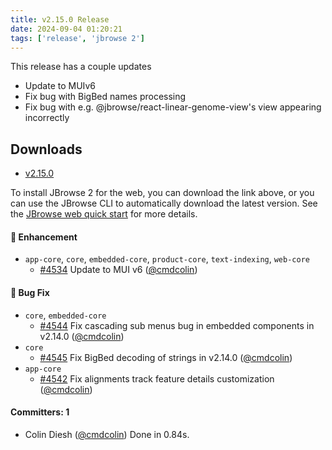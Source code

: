 ```yaml
---
title: v2.15.0 Release
date: 2024-09-04 01:20:21
tags: ['release', 'jbrowse 2']
---
```


This release has a couple updates

- Update to MUIv6
- Fix bug with BigBed names processing
- Fix bug with e.g. @jbrowse/react-linear-genome-view's view appearing
  incorrectly

## Downloads

- [v2.15.0](https://github.com/GMOD/jbrowse-components/releases/tag/v2.15.0)

To install JBrowse 2 for the web, you can download the link above, or you can
use the JBrowse CLI to automatically download the latest version. See the
[JBrowse web quick start](https://jbrowse.org/jb2/docs/quickstart_web) for more
details.

#### :rocket: Enhancement

- `app-core`, `core`, `embedded-core`, `product-core`, `text-indexing`,
  `web-core`
  - [#4534](https://github.com/GMOD/jbrowse-components/pull/4534) Update to MUI
    v6 ([@cmdcolin](https://github.com/cmdcolin))

#### :bug: Bug Fix

- `core`, `embedded-core`
  - [#4544](https://github.com/GMOD/jbrowse-components/pull/4544) Fix cascading
    sub menus bug in embedded components in v2.14.0
    ([@cmdcolin](https://github.com/cmdcolin))
- `core`
  - [#4545](https://github.com/GMOD/jbrowse-components/pull/4545) Fix BigBed
    decoding of strings in v2.14.0 ([@cmdcolin](https://github.com/cmdcolin))
- `app-core`
  - [#4542](https://github.com/GMOD/jbrowse-components/pull/4542) Fix alignments
    track feature details customization
    ([@cmdcolin](https://github.com/cmdcolin))

#### Committers: 1

- Colin Diesh ([@cmdcolin](https://github.com/cmdcolin)) Done in 0.84s.
